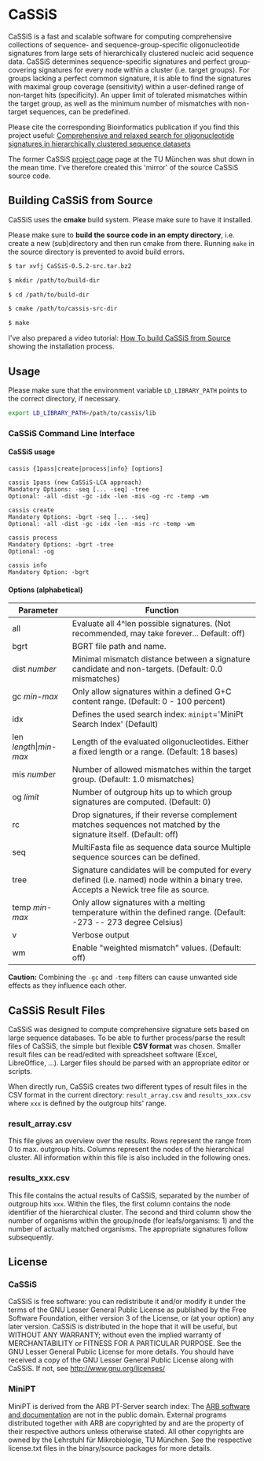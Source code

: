 # CaSSiS

CaSSiS is a fast and scalable software for computing comprehensive collections of sequence- and sequence-group-specific oligonucleotide signatures from large sets of hierarchically clustered nucleic acid sequence data. CaSSiS determines sequence-specific signatures and perfect group-covering signatures for every node within a cluster (i.e. target groups). For groups lacking a perfect common signature, it is able to find the signatures with maximal group coverage (sensitivity) within a user-defined range of non-target hits (specificity). An upper limit of tolerated mismatches within the target group, as well as the minimum number of mismatches with non-target sequences, can be predefined.

Please cite the corresponding Bioinformatics publication if you find this project useful:
[Comprehensive and relaxed search for oligonucleotide signatures in hierarchically clustered sequence datasets](http://dx.doi.org/10.1093/bioinformatics/btr161)

The former CaSSiS [project page](http://cassis.in.tum.de/) page at the TU München was shut down in the mean time. I've therefore created this 'mirror' of the source CaSSiS source code.

## Building CaSSiS from Source

CaSSiS uses the **cmake** build system. Please make sure to have it installed.

Please make sure to **build the source code in an empty directory**, i.e. create a new (sub)directory and then run cmake from there.
Running `make` in the source directory is prevented to avoid build errors.

```bash
$ tar xvfj CaSSiS-0.5.2-src.tar.bz2

$ mkdir /path/to/build-dir

$ cd /path/to/build-dir

$ cmake /path/to/cassis-src-dir

$ make
```

I've also prepared a video tutorial: [How To build CaSSiS from Source](https://youtu.be/1oMj-dD6GHA) showing the installation process.

## Usage

Please make sure that the environment variable `LD_LIBRARY_PATH` points to the correct directory, if necessary.
```bash
export LD_LIBRARY_PATH=/path/to/cassis/lib
```

### CaSSiS Command Line Interface

#### CaSSiS usage
```
cassis {1pass|create|process|info} [options]

cassis 1pass (new CaSSiS-LCA approach)
Mandatory Options: -seq [... -seq] -tree
Optional: -all -dist -gc -idx -len -mis -og -rc -temp -wm

cassis create
Mandatory Options: -bgrt -seq [... -seq]
Optional: -all -dist -gc -idx -len -mis -rc -temp -wm

cassis process
Mandatory Options: -bgrt -tree
Optional: -og

cassis info
Mandatory Option: -bgrt
```

#### Options (alphabetical)

|Parameter|Function|
|-|-|
|all|Evaluate all 4^len possible signatures. (Not recommended, may take forever... Default: off)|
|bgrt|BGRT file path and name.|
|dist *number*|Minimal mismatch distance between a signature candidate and non-targets. (Default: 0.0 mismatches)|
|gc *min-max*|Only allow signatures within a defined G+C content range. (Default: 0 - 100 percent)|
|idx|Defines the used search index: `minipt`='MiniPt Search Index' (Default)|
|len *length*&#124;*min-max*|Length of the evaluated oligonucleotides. Either a fixed length or a range. (Default: 18 bases)|
|mis *number*|Number of allowed mismatches within the target group. (Default: 1.0 mismatches)|
|og *limit*|Number of outgroup hits up to which group signatures are computed. (Default: 0)|
|rc|Drop signatures, if their reverse complement matches sequences not matched by the signature itself. (Default: off)|
|seq|MultiFasta file as sequence data source Multiple sequence sources can be defined.|
|tree|Signature candidates will be computed for every defined (i.e. named) node within a binary tree. Accepts a Newick tree file as source.|
|temp *min-max*|Only allow signatures with a melting temperature within the defined range. (Default: -273 -- 273 degree Celsius)|
|v|Verbose output|
|wm|Enable "weighted mismatch" values. (Default: off)|

**Caution:** Combining the `-gc` and `-temp` filters can cause unwanted side effects as they influence each other.

## CaSSiS Result Files

CaSSiS was designed to compute comprehensive signature sets based on large sequence databases. To be able to further process/parse the result files of CaSSiS, the simple but flexible **CSV format** was chosen. Smaller result files can be read/edited with spreadsheet software (Excel, LibreOffice, ...). Larger files should be parsed with an appropriate editor or scripts.

When directly run, CaSSiS creates two different types of result files in the CSV format in the current directory: `result_array.csv` and `results_xxx.csv` where `xxx` is defined by the outgroup hits' range.

### result_array.csv

This file gives an overview over the results. Rows represent the range from 0 to max. outgroup hits. Columns represent the nodes of the hierarchical cluster. All information within this file is also included in the following ones.

### results_xxx.csv

This file contains the actual results of CaSSiS, separated by the number of outgroup hits `xxx`. Within the files, the first column contains the node identifier of the hierarchical cluster. The second and third column show the number of organisms within the group/node (for leafs/organisms: 1) and the number of actually matched organisms. The appropriate signatures follow subsequently.

## License

### CaSSiS

CaSSiS is free software: you can redistribute it and/or modify it under the terms of the GNU Lesser General Public License as published by the Free Software Foundation, either version 3 of the License, or (at your option) any later version. CaSSiS is distributed in the hope that it will be useful, but WITHOUT ANY WARRANTY; without even the implied warranty of MERCHANTABILITY or FITNESS FOR A PARTICULAR PURPOSE. See the GNU Lesser General Public License for more details. You should have received a copy of the GNU Lesser General Public License along with CaSSiS. If not, see http://www.gnu.org/licenses/

### MiniPT

MiniPT is derived from the ARB PT-Server search index: The [ARB software and documentation](http://www.arb-home.de/) are not in the public domain. External programs distributed together with ARB are copyrighted by and are the property of their respective authors unless otherwise stated. All other copyrights are owned by the Lehrstuhl für Mikrobiologie, TU München. See the respective license.txt files in the binary/source packages for more details.
